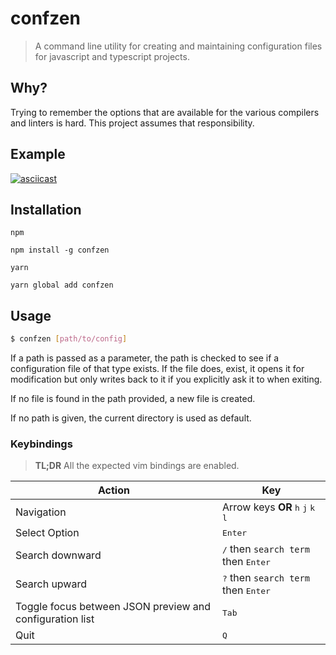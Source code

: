 # confzen
> A command line utility for creating and maintaining configuration files for javascript and typescript projects.

## Why?
Trying to remember the options that are available for the various compilers and linters is hard. This project assumes that responsibility.

## Example

[![asciicast](https://asciinema.org/a/23ftzqfwqu77hhbgihxovjcgn.png)](https://asciinema.org/a/23ftzqfwqu77hhbgihxovjcgn)

## Installation

`npm`
```
npm install -g confzen
```

`yarn`
```
yarn global add confzen
```

## Usage

```sh
$ confzen [path/to/config]
```

If a path is passed as a parameter, the path is checked to see if a configuration file of that type exists. If the file does, exist, it opens it for modification but only writes back to it if you explicitly ask it to when exiting.

If no file is found in the path provided, a new file is created.

If no path is given, the current directory is used as default.

### Keybindings

> **TL;DR** All the expected vim bindings are enabled.

Action | Key
--- | ---
Navigation | Arrow keys **OR** <kbd>h</kbd> <kbd>j</kbd> <kbd>k</kbd> <kbd>l</kbd>
Select Option | <kbd>Enter</kbd>
Search downward | <kbd>/</kbd> then `search term` then <kbd>Enter</kbd>
Search upward | <kbd>?</kbd> then `search term` then <kbd>Enter</kbd>
Toggle focus between JSON preview and configuration list | <kbd>Tab</kbd>
Quit | <kbd>Q</kbd>
